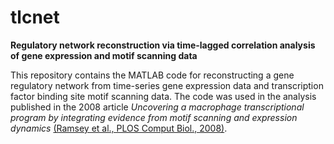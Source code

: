 # tlcnet

**Regulatory network reconstruction via time-lagged correlation analysis of gene expression and motif scanning data**

This repository contains the MATLAB code for reconstructing a gene regulatory network from time-series
gene expression data and transcription factor binding site motif scanning data. The code was used in
the analysis published in the 2008 article *Uncovering a macrophage transcriptional program by
integrating evidence from motif scanning and expression dynamics* [(Ramsey et al., PLOS Comput Biol., 2008)](https://doi.org/10.1371/journal.pcbi.1000021).



